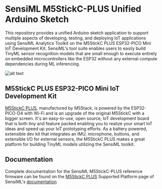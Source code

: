 # SensiML M5StickC-PLUS Unified Arduino Sketch
This repository provides a unified Arduino sketch application to support multiple aspects of developing, testing, and deploying IoT applications using SensiML Analytics Toolkit on the M5StickC PLUS ESP32-PICO Mini IoT Development Kit.  SensiML's tool suite enables users to easily build TinyML sensor recognition models that are small enough to execute entirely on embedded microcontrollers like the ESP32 without any external compute dependencies during ML inferencing.  

![alt text](https://github.com/sensiml/SensiML_M5StickC-PLUS/blob/main/assets/sensiml_m5stickcplus_unified_arduino_sketch_screen_shots.jpg "SensiML M5StickC-PLUS Unified Arduino Sketch Application")

## M5StickC PLUS ESP32-PICO Mini IoT Development Kit
[M5StickC PLUS](https://shop.m5stack.com/products/m5stickc-plus-esp32-pico-mini-iot-development-kit), manufactured by M5Stack, is powered by the ESP32-PICO-D4 with Wi-Fi and is an upgrade of the original M5StickC with a bigger screen. It's an easy-to-use, open source, IoT development board that is both tiny and feature packed enabling you to realize your smart IoT ideas and speed up your IoT prototyping efforts. As a battery powered, extensible dev kit that integrates an IMU, microphone, buttons, and extensible I/O for external sensors, the M5StickC PLUS makes a great platform for building TinyML models utilizing the SensiML toolkit.

## Documentation
Complete documentation for the SensiML M5StickC-PLUS reference firmware can be found on the [M5StickC PLUS](https://sensiml.com/documentation/firmware/m5stack-m5stickc-plus/m5stickc-plus.html) Supported Platform page of SensiML's [documentation](https://sensiml.com/documentation)
